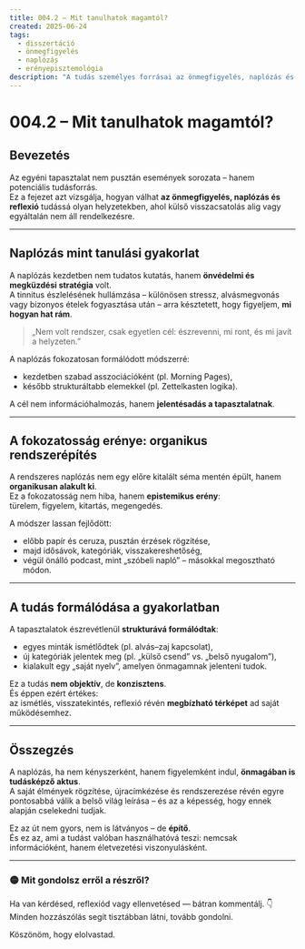 ```yaml
---
title: 004.2 – Mit tanulhatok magamtól?
created: 2025-06-24
tags:
  - disszertáció
  - önmegfigyelés
  - naplózás
  - erényepisztemológia
description: "A tudás személyes forrásai az önmegfigyelés, naplózás és fokozatos reflexió mint tudásképző aktus."
---
```


# 004.2 – Mit tanulhatok magamtól?

## Bevezetés

Az egyéni tapasztalat nem pusztán események sorozata – hanem potenciális tudásforrás.  
Ez a fejezet azt vizsgálja, hogyan válhat **az önmegfigyelés, naplózás és reflexió** tudássá olyan helyzetekben, ahol külső visszacsatolás alig vagy egyáltalán nem áll rendelkezésre.

---

## Naplózás mint tanulási gyakorlat

A naplózás kezdetben nem tudatos kutatás, hanem **önvédelmi és megküzdési stratégia** volt.  
A tinnitus észlelésének hullámzása – különösen stressz, alvásmegvonás vagy bizonyos ételek fogyasztása után – arra késztetett, hogy figyeljem, **mi hogyan hat rám**.

> „Nem volt rendszer, csak egyetlen cél: észrevenni, mi ront, és mi javít a helyzeten.”

A naplózás fokozatosan formálódott módszerré:
- kezdetben szabad asszociációként (pl. Morning Pages),
- később strukturáltabb elemekkel (pl. Zettelkasten logika).

A cél nem információhalmozás, hanem **jelentésadás a tapasztalatnak**.

---

## A fokozatosság erénye: organikus rendszerépítés

A rendszeres naplózás nem egy előre kitalált séma mentén épült, hanem **organikusan alakult ki**.  
Ez a fokozatosság nem hiba, hanem **epistemikus erény**:  
türelem, figyelem, kitartás, megengedés.

A módszer lassan fejlődött:
- előbb papír és ceruza, pusztán érzések rögzítése,
- majd idősávok, kategóriák, visszakereshetőség,
- végül önálló podcast, mint „szóbeli napló” – másokkal megosztható módon.

---

## A tudás formálódása a gyakorlatban

A tapasztalatok észrevétlenül **strukturává formálódtak**:
- egyes minták ismétlődtek (pl. alvás–zaj kapcsolat),
- új kategóriák jelentek meg (pl. „külső csend” vs. „belső nyugalom”),
- kialakult egy „saját nyelv”, amelyen önmagamnak jelenteni tudok.

Ez a tudás **nem objektív**, de **konzisztens**.  
És éppen ezért értékes:  
az ismétlés, visszatekintés, reflexió révén **megbízható térképet** ad saját működésemhez.

---

## Összegzés

A naplózás, ha nem kényszerként, hanem figyelemként indul, **önmagában is tudásképző aktus**.  
A saját élmények rögzítése, újracímkézése és rendszerezése révén egyre pontosabbá válik a belső világ leírása – és az a képesség, hogy ennek alapján cselekedni tudjak.

Ez az út nem gyors, nem is látványos – de **építő**.  
És ez az, ami a tudást valóban használhatóvá teszi: nemcsak információként, hanem életvezetési viszonyulásként.

---

### 🟡 Mit gondolsz erről a részről?

Ha van kérdésed, reflexiód vagy ellenvetésed — bátran kommentálj. 👇  
Minden hozzászólás segít tisztábban látni, tovább gondolni.

Köszönöm, hogy elolvastad.
